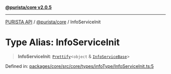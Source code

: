 [**@purista/core v2.0.5**](../README.md)

***

[PURISTA API](../../../packages.md) / [@purista/core](../README.md) / InfoServiceInit

# Type Alias: InfoServiceInit

> **InfoServiceInit**: [`Prettify`](Prettify.md)\<`object` & [`InfoServiceBase`](InfoServiceBase.md)\>

Defined in: [packages/core/src/core/types/infoType/InfoServiceInit.ts:5](https://github.com/puristajs/purista/blob/master/packages/core/src/core/types/infoType/InfoServiceInit.ts#L5)
